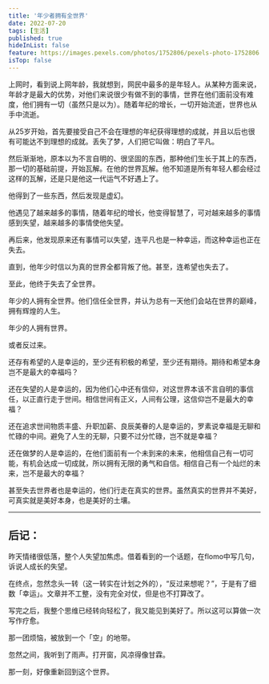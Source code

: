 ```yaml
---
title: '年少者拥有全世界'
date: 2022-07-20
tags: [生活]
published: true
hideInList: false
feature: https://images.pexels.com/photos/1752806/pexels-photo-1752806.jpeg?auto=compress&cs=tinysrgb&w=800
isTop: false
---
```

​上网时，看到说上网年龄，我就想到，网民中最多的是年轻人。从某种方面来说，年龄才是最大的优势，对他们来说很少有做不到的事情，世界在他们面前没有难度，他们拥有一切（虽然只是以为）。随着年纪的增长，一切开始流逝，世界也从手中流逝。


从25岁开始，首先要接受自己不会在理想的年纪获得理想的成就，并且以后也很有可能达不到理想的成就。丢失了梦，人们把它叫做：明白了平凡。


然后渐渐地，原本以为不言自明的、很坚固的东西，那种他们生长于其上的东西，那一切的基础前提，开始瓦解。在他的世界瓦解。他不知道是所有年轻人都会经过这样的瓦解，还是只是他这一代运气不好遇上了。


他得到了一些东西，然后发现是虚幻。


他遇见了越来越多的事情，随着年纪的增长，他变得智慧了，可对越来越多的事情感到失望，越来越多的事情使他失望。


再后来，他发现原来还有事情可以失望，连平凡也是一种幸运，而这种幸运也正在失去。


直到，他年少时信以为真的世界全都背叛了他。甚至，连希望也失去了。



至此，他终于失去了全世界。


年少的人拥有全世界。他们信任全世界，并认为总有一天他们会站在世界的巅峰，拥有辉煌的人生。


年少的人拥有世界。


或者反过来。


还存有希望的人是幸运的，至少还有积极的希望，至少还有期待。期待和希望本身岂不是最大的幸福吗？


还在失望的人是幸运的，因为他们心中还有信仰，对这世界本该不言自明的事信任，以正直行走于世间。相信世间有正义，人间有公理，这信仰岂不是最大的幸福？


还在追求世间物质丰盛、升职加薪、良辰美眷的人是幸运的，罗素说幸福是无聊和忙碌的中间。避免了人生的无聊，只要不过分忙碌，岂不就是幸福？


还在做梦的人是幸运的，在他们面前有一个未到来的未来，他相信自己有一切可能，有机会达成一切成就，所以拥有无限的勇气和自信。相信自己有一个灿烂的未来，岂不是最大的幸福？


甚至失去世界者也是幸运的，他们行走在真实的世界。虽然真实的世界并不美好，可真实就是美好本身，也是美好的土壤。

---
## 后记：

昨天情绪很低落，整个人失望加焦虑。借着看到的一个话题，在flomo中写几句，诉说人成长的失望。

在终点，忽然念头一转（这一转实在计划之外的），“反过来想呢？”，于是有了细数「幸运」。文章并不工整，没有完全对仗，但是也不打算改了。

写完之后，我整个思维已经转向轻松了，我又能见到美好了。所以这可以算做一次写作疗愈。

那一团烦恼，被放到一个「空」的地带。

忽然之间，我听到了雨声。打开窗，风凉得像甘霖。

那一刻，好像重新回到这个世界。

